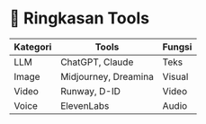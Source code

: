 # 🧰 Ringkasan Tools
| Kategori | Tools | Fungsi |
|-----------|--------|--------|
| LLM | ChatGPT, Claude | Teks |
| Image | Midjourney, Dreamina | Visual |
| Video | Runway, D-ID | Video |
| Voice | ElevenLabs | Audio |
